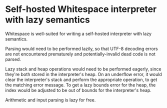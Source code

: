 # Self-hosted Whitespace interpreter with lazy semantics

Whitespace is well-suited for writing a self-hosted interpreter with lazy
semantics.

Parsing would need to be performed lazily, so that UTF-8 decoding errors are not
encountered prematurely and potentially-invalid dead code is not parsed.

Lazy stack and heap operations would need to be performed eagerly, since they're
both stored in the interpreter's heap. On an underflow error, it would clear the
interpreter's stack and perform the appropriate operation, to get the matching
error message. To get a lazy bounds error for the heap, the index would be
adjusted to be out of bounds for the interpreter's heap.

Arithmetic and input parsing is lazy for free.
